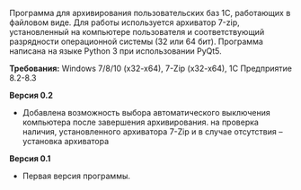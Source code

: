 Программа для архивирования пользовательских баз 1С, работающих в файловом виде. Для работы используется архиватор 7-zip, установленный на компьютере пользователя и соответствующий разрядности операционной системы (32 или 64 бит). Программа написана на языке Python 3 при использовании PyQt5.

**Требования:** Windows 7/8/10 (x32-x64), 7-Zip (x32-x64), 1С Предприятие 8.2-8.3

**Версия 0.2**
- Добавлена возможность выбора автоматического выключения компьютера после завершения архивирования.
на проверка наличия, установленного архиватора 7-Zip и в случае отсутствия – установка архиватора

**Версия 0.1**
- Первая версия программы.
